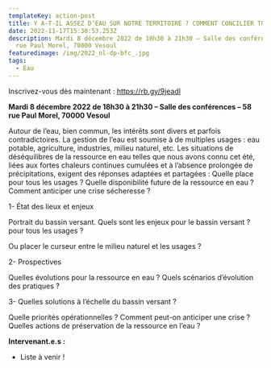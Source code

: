 ```yaml
---
templateKey: action-post
title: Y A-T-IL ASSEZ D’EAU SUR NOTRE TERRITOIRE ? COMMENT CONCILIER TOUS LES USAGES ?
date: 2022-11-17T15:30:53.253Z
description: Mardi 8 décembre 2022 de 18h30 à 21h30 – Salle des conférences – 58
  rue Paul Morel, 70000 Vesoul
featuredimage: /img/2022_nl-dp-bfc_.jpg
tags:
  - Eau
---
```

I﻿nscrivez-vous dès maintenant : https://rb.gy/9jeadl

**Mardi 8 décembre 2022 de 18h30 à 21h30 – Salle des conférences – 58 rue Paul Morel, 70000 Vesoul**

Autour de l’eau, bien commun, les intérêts sont divers et parfois contradictoires. La gestion de l’eau est soumise à de multiples usages : eau potable, agriculture, industries, milieu naturel, etc. Les situations de déséquilibres de la ressource en eau telles que nous avons connu cet été, liées aux fortes chaleurs continues cumulées et à l’absence prolongée de précipitations, exigent des réponses adaptées et partagées : Quelle place pour tous les usages ? Quelle disponibilité future de la ressource en eau ? Comment anticiper une crise sécheresse ?

1- État des lieux et enjeux

Portrait du bassin versant. Quels sont les enjeux pour le bassin versant ? pour tous les usages ?

Ou placer le curseur entre le milieu naturel et les usages ?

2- Prospectives

Quelles évolutions pour la ressource en eau ? Quels scénarios d’évolution des pratiques ?

3- Quelles solutions à l’échelle du bassin versant ?

Quelle priorités opérationnelles ? Comment peut-on anticiper une crise ? Quelles actions de préservation de la ressource en l’eau ?



**Intervenant.e.s :**

* Liste à venir !